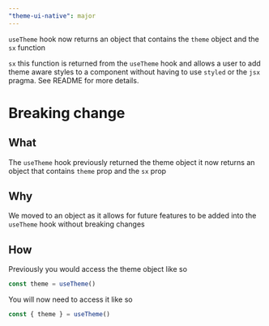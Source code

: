 ```yaml
---
"theme-ui-native": major
---
```


`useTheme` hook now returns an object that contains the `theme` object and the `sx` function

`sx` this function is returned from the `useTheme` hook and allows a user to add theme aware styles to a component without having to use `styled` or the `jsx` pragma. See README for more details.

# Breaking change

## What

The `useTheme` hook previously returned the theme object it now returns an object that contains `theme` prop and the `sx` prop

## Why

We moved to an object as it allows for future features to be added into the `useTheme` hook without breaking changes

## How

Previously you would access the theme object like so

```js
const theme = useTheme()
```

You will now need to access it like so

```js
const { theme } = useTheme()
```
